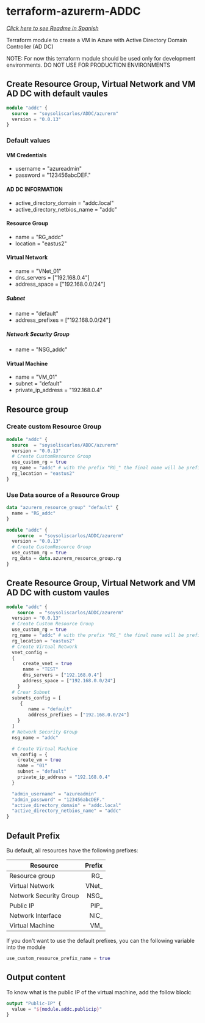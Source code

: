 # terraform-azurerm-ADDC

[_Click here to see Readme in Spanish_](https://github.com/soysoliscarlos/terraform-azurerm-ADDC/blob/main/README-ES.md)

Terraform module to create a VM in Azure with Active Directory Domain Controller (AD DC)

NOTE: For now this terraform module should be used only for development environments. DO NOT USE FOR PRODUCTION ENVIRONMENTS

## Create Resource Group, Virtual Network and VM AD DC with default vaules

```terraform
module "addc" {
  source  = "soysoliscarlos/ADDC/azurerm"
  version = "0.0.13"
}
```

### Default values

#### VM Credentials

- username = "azureadmin"
- password = "123456abcDEF."

#### AD DC INFORMATION

- active_directory_domain = "addc.local"
- active_directory_netbios_name = "addc"

#### Resource Group

- name = "RG_addc"
- location = "eastus2"

#### Virtual Network

- name = "VNet_01"
- dns_servers = ["192.168.0.4"]
- address_space = ["192.168.0.0/24"]

##### Subnet

- name = "default"
- address_prefixes = ["192.168.0.0/24"]

##### Network Security Group

- name = "NSG_addc"

#### Virtual Machine

- name = "VM_01"
- subnet = "default"
- private_ip_address = "192.168.0.4"

## Resource group

### Create custom Resource Group

```terraform
module "addc" {
  source  = "soysoliscarlos/ADDC/azurerm"
  version = "0.0.13"
  # Create CustomResource Group
  use_custom_rg = true
  rg_name = "addc" # with the prefix "RG_" the final name will be prefix ´variable name; ex "RG_addc"
  rg_location = "eastus2"
}
```

### Use Data source of a Resource Group

```terraform
data "azurerm_resource_group" "default" {
  name = "RG_addc"
}

module "addc" {
    source  = "soysoliscarlos/ADDC/azurerm"
  version = "0.0.13"
  # Create CustomResource Group
  use_custom_rg = true
  rg_data = data.azurerm_resource_group.rg
}
```

## Create Resource Group, Virtual Network and VM AD DC with custom vaules

```terraform
module "addc" {
    source  = "soysoliscarlos/ADDC/azurerm"
  version = "0.0.13"
  # Create Custom Resource Group
  use_custom_rg = true
  rg_name = "addc" # with the prefix "RG_" the final name will be prefix ´variable name; ex "RG_addc"
  rg_location = "eastus2"
  # Create Virtual Network
  vnet_config =
  {
      create_vnet = true
      name = "TEST"
      dns_servers = ["192.168.0.4"]
      address_space = ["192.168.0.0/24"]
    }
  # Crear Subnet
  subnets_config = [
     {
        name = "default"
        address_prefixes = ["192.168.0.0/24"]
    } 
  ]
  # Network Security Group
  nsg_name = "addc"

  # Create Virtual Machine
  vm_config = {
    create_vm = true
    name = "01"
    subnet = "default"
    private_ip_address = "192.168.0.4"
  }

  "admin_username" = "azureadmin"
  "admin_password" = "123456abcDEF." 
  "active_directory_domain" = "addc.local"
  "active_directory_netbios_name" = "addc"
}
```

## Default Prefix

Bu default, all resources have the following prefixes:

| Resource       |  Prefix  |
|----------------|--------:|
| Resource group | RG_    |
| Virtual Network | VNet_ |
| Network Security Group| NSG_ |
| Public IP | PIP_ |
| Network Interface | NIC_ |
|Virtual Machine | VM_ |

If you don't want to use the default prefixes, you can the following variable into the module

```terraform
use_custom_resource_prefix_name = true
```

## Output content

To know what is the public IP of the virtual machine, add the follow block:

```terraform
output "Public-IP" {
  value = "${module.addc.publicip}"
}
```
